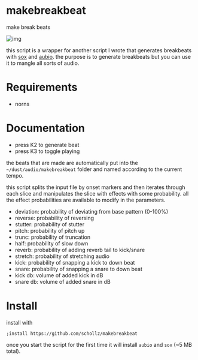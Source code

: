 # makebreakbeat

make break beats

![img](https://user-images.githubusercontent.com/6550035/156637615-a0363244-2186-4604-b75f-4c1936982e24.png)

this script is a wrapper for another script I wrote that generates breakbeats with [sox](http://sox.sourceforge.net/) and [aubio](https://aubio.org/). the purpose is to generate breakbeats but you can use it to mangle all sorts of audio.

# Requirements

- norns

# Documentation

- press K2 to generate beat
- press K3 to toggle playing

the beats that are made are automatically put into the `~/dust/audio/makebreakbeat` folder and named according to the current tempo.

this script splits the input file by onset markers and then iterates through each slice and manipulates the slice with effects with some probability. all the effect probabilities are available to modify in the parameters.

- deviation: probability of deviating from base pattern (0-100%)
- reverse: probability of reversing
- stutter: probability of stutter
- pitch: probability of pitch up
- trunc: probability of truncation
- half: probability of slow down
- reverb: probability of adding reverb tail to kick/snare
- stretch: probability of stretching audio
- kick: probability of snapping a kick to down beat
- snare: probability of snapping a snare to down beat
- kick db:  volume of added kick in dB
- snare db:  volume of added snare in dB

# Install

install with

```
;install https://github.com/schollz/makebreakbeat
```

once you start the script for the first time it will install `aubio` and `sox` (~5 MB total).